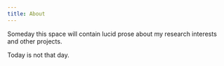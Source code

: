 ```yaml
---
title: About
---
```


Someday this space will contain lucid prose about my research interests and other projects.

Today is not that day.
